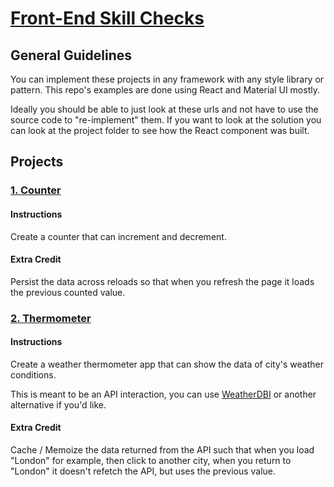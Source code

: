 # [Front-End Skill Checks](https://front-end-skill-checks.onrender.com)

## General Guidelines

You can implement these projects in any framework with any style library or pattern. This repo's examples are done using React and Material UI mostly.

Ideally you should be able to just look at these urls and not have to use the source code to "re-implement" them. If you want to look at the solution you can look at the project folder to see how the React component was built.

## Projects

### [1. Counter](https://front-end-skill-checks.onrender.com/projects/counter)

#### Instructions

Create a counter that can increment and decrement.

#### Extra Credit

Persist the data across reloads so that when you refresh the page it loads the previous counted value.

### [2. Thermometer](https://front-end-skill-checks.onrender.com/projects/thermometer)

#### Instructions

Create a weather thermometer app that can show the data of city's weather conditions.

This is meant to be an API interaction, you can use [WeatherDBI](https://weatherdbi.herokuapp.com/documentation/v1) or another alternative if you'd like.

#### Extra Credit

Cache / Memoize the data returned from the API such that when you load "London" for example, then click to another city, when you return to "London" it doesn't refetch the API, but uses the previous value.
